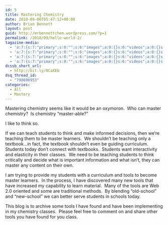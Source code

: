 ```yaml
---
id: 5
title: Mastering Chemistry
date: 2010-09-06T05:47:12+00:00
author: Brian Bennett
layout: post
guid: http://mrbennettchem.wordpress.com/?p=1
permalink: /2010/09/hello-world-2/
tagazine-media:
  - 'a:7:{s:7:"primary";s:0:"";s:6:"images";a:0:{}s:6:"videos";a:0:{}s:11:"image_count";s:1:"0";s:6:"author";s:8:"16240831";s:7:"blog_id";s:8:"15671678";s:9:"mod_stamp";s:19:"2010-09-06 06:59:43";}'
  - 'a:7:{s:7:"primary";s:0:"";s:6:"images";a:0:{}s:6:"videos";a:0:{}s:11:"image_count";s:1:"0";s:6:"author";s:8:"16240831";s:7:"blog_id";s:8:"15671678";s:9:"mod_stamp";s:19:"2010-09-06 06:59:43";}'
  - 'a:7:{s:7:"primary";s:0:"";s:6:"images";a:0:{}s:6:"videos";a:0:{}s:11:"image_count";s:1:"0";s:6:"author";s:8:"16240831";s:7:"blog_id";s:8:"15671678";s:9:"mod_stamp";s:19:"2010-09-06 06:59:43";}'
  - 'a:7:{s:7:"primary";s:0:"";s:6:"images";a:0:{}s:6:"videos";a:0:{}s:11:"image_count";s:1:"0";s:6:"author";s:8:"16240831";s:7:"blog_id";s:8:"15671678";s:9:"mod_stamp";s:19:"2010-09-06 06:59:43";}'
dcssb_short_url:
  - http://bit.ly/OCaXEb
dsq_thread_id:
  - "798696953"
categories:
  - All
  - Mastery
---
```

Mastering chemistry seems like it would be an oxymoron.  Who can master chemistry?  Is chemistry &#8220;master-able?&#8221;

I like to think so.

If we can teach students to think and make informed decisions, then we&#8217;re teaching them to be master learners.  We shouldn&#8217;t be teaching only a textbook&#8230;in fact, the textbook shouldn&#8217;t even be guiding curriculum.  Students today don&#8217;t connect with textbooks.  Students want interactivity and elasticity in their classes.  We need to be teaching students to think critically and decide what is important information and what isn&#8217;t, they can master any content on their own.

I am trying to provide my students with a curriculum and tools to become master learners.  In the process, I have discovered many new tools that have increased my capability to learn material.  Many of the tools are Web 2.0 oriented and some are traditional methods.  By blending &#8220;old-school&#8221; and &#8220;new-school&#8221; we can better serve students in schools today.

This blog is to archive some tools I have found and have been implementing in my chemistry classes.  Please feel free to comment on and share other tools you have found for you class.
